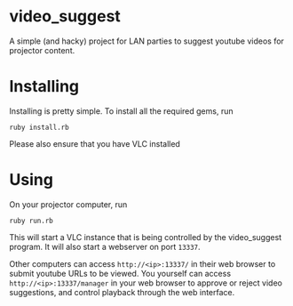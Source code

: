 # video_suggest
A simple (and hacky) project for LAN parties to suggest youtube videos for projector content.

# Installing
Installing is pretty simple. To install all the required gems, run
```
ruby install.rb
```
Please also ensure that you have VLC installed

# Using
On your projector computer, run
```
ruby run.rb
```
This will start a VLC instance that is being controlled by the video_suggest program. It will also
start a webserver on port `13337`. 

Other computers can access `http://<ip>:13337/` in their web browser to submit youtube URLs to be viewed.
You yourself can access `http://<ip>:13337/manager` in your web browser to approve or reject video suggestions, 
and control playback through the web interface.